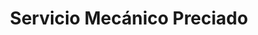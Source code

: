 ---
title: "Servicio Mecánico Preciado"
url: /tlajomulco-de-zuniga/servicio-mecanico-preciado/
shop: reparación de automóviles
---